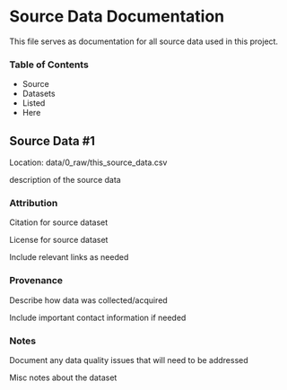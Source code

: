 # Source Data Documentation

This file serves as documentation for all source data used in this project.

### Table of Contents

- Source
- Datasets
- Listed
- Here

## Source Data #1

Location: data/0_raw/this_source_data.csv

description of the source data

### Attribution

Citation for source dataset

License for source dataset

Include relevant links as needed

### Provenance

Describe how data was collected/acquired

Include important contact information if needed

### Notes

Document any data quality issues that will need to be addressed

Misc notes about the dataset